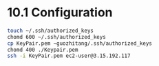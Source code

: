# 10.1 Configuration

```bash
touch ~/.ssh/authorized_keys
chomd 600 ~/.ssh/authorized_keys
cp KeyPair.pem ~guozhitang/.ssh/authorized_keys
chomd 400 ./Keypair.pem
ssh -i KeyPair.pem ec2-user@3.15.192.117
```

